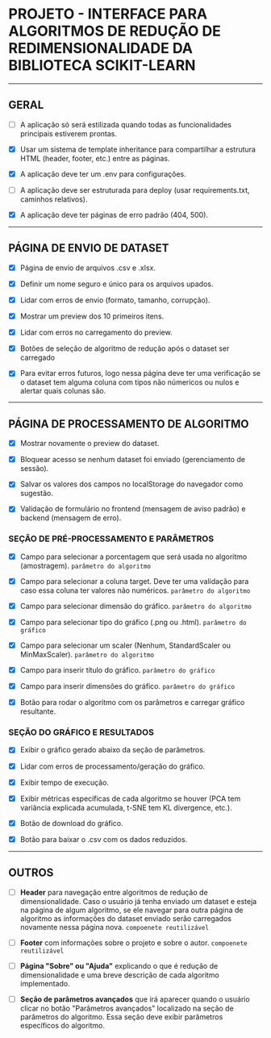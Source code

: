 # PROJETO - INTERFACE PARA ALGORITMOS DE REDUÇÃO DE REDIMENSIONALIDADE DA BIBLIOTECA SCIKIT-LEARN

--- 

## GERAL

- [ ] A aplicação só será estilizada quando todas as funcionalidades principais estiverem prontas.

- [X] Usar um sistema de template inheritance para compartilhar a estrutura HTML (header, footer, etc.) entre as páginas.

- [X] A aplicação deve ter um .env para configurações.

- [ ] A aplicação deve ser estruturada para deploy (usar requirements.txt, caminhos relativos).

- [X] A aplicação deve ter páginas de erro padrão (404, 500).

--- 

## PÁGINA DE ENVIO DE DATASET

- [X] Página de envio de arquivos .csv e .xlsx.

- [X] Definir um nome seguro e único para os arquivos upados.

- [X] Lidar com erros de envio (formato, tamanho, corrupção).

- [X] Mostrar um preview dos 10 primeiros itens.

- [X] Lidar com erros no carregamento do preview.

- [X] Botões de seleção de algoritmo de redução após o dataset ser carregado

- [X] Para evitar erros futuros, logo nessa página deve ter uma verificação se o dataset tem alguma coluna com tipos não númericos ou nulos e alertar quais colunas são. 

---

## PÁGINA DE PROCESSAMENTO DE ALGORITMO

- [X] Mostrar novamente o preview do dataset.

- [X] Bloquear acesso se nenhum dataset foi enviado (gerenciamento de sessão).

- [X] Salvar os valores dos campos no localStorage do navegador como sugestão.

- [X] Validação de formulário no frontend (mensagem de aviso padrão) e backend (mensagem de erro).

### SEÇÃO DE PRÉ-PROCESSAMENTO E PARÂMETROS

- [X] Campo para selecionar a porcentagem que será usada no algoritmo (amostragem). `parâmetro do algoritmo`

- [X] Campo para selecionar a coluna target. Deve ter uma validação para caso essa coluna ter valores não numéricos.  `parâmetro do algoritmo`

- [X] Campo para selecionar dimensão do gráfico. `parâmetro do algoritmo`

- [X] Campo para selecionar tipo do gráfico (.png ou .html). `parâmetro do gráfico`

- [X] Campo para selecionar um scaler (Nenhum, StandardScaler ou MinMaxScaler). `parâmetro do algoritmo`

- [X] Campo para inserir título do gráfico. `parâmetro do gráfico`

- [X] Campo para inserir dimensões do gráfico. `parâmetro do gráfico`

- [X] Botão para rodar o algoritmo com os parâmetros e carregar gráfico resultante. 

### SEÇÃO DO GRÁFICO E RESULTADOS

- [X] Exibir o gráfico gerado abaixo da seção de parâmetros.

- [X] Lidar com erros de processamento/geração do gráfico.

- [X] Exibir tempo de execução.

- [X] Exibir métricas específicas de cada algoritmo se houver (PCA tem variância explicada acumulada, t-SNE tem KL divergence, etc.).

- [X] Botão de download do gráfico.

- [X] Botão para baixar o .csv com os dados reduzidos.

---

## OUTROS 

- [ ] **Header** para navegação entre algoritmos de redução de dimensionalidade. Caso o usuário já tenha enviado um dataset e esteja na página de algum algoritmo, se ele navegar para outra página de algoritmo as informações do dataset enviado serão carregados novamente nessa página nova. `compoenete reutilizável`

- [ ] **Footer** com informações sobre o projeto e sobre o autor. `compoenete reutilizável`

- [ ] **Página "Sobre" ou "Ajuda"** explicando o que é redução de dimensionalidade e uma breve descrição de cada algoritmo implementado. 

- [ ] **Seção de parâmetros avançados** que irá aparecer quando o usuário clicar no botão "Parâmetros avançados" localizado na seção de parâmetros do algoritmo. Essa seção deve exibir parâmetros específicos do algoritmo. 